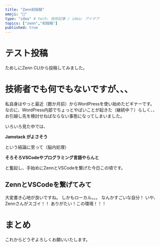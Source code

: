 ```yaml
---
title: "Zenn初投稿"
emoji: "📝"
type: "idea" # tech: 技術記事 / idea: アイデア
topics: ["zenn","初投稿"]
published: true
---
```

# テスト投稿

ためしにZenn CLIから投稿してみました。

# 技術者でも何でもないですが、、、

私自身はやっと最近（数か月前）からWordPressを使い始めたビギナーです。
なのに、WordPress内部でちょっとやばいことが起きた（継続中？）らしく、、お引越し先を検討せねばならない事態になってしまいました。

いろいろ見た中では、

**Jamstack がよさそう**

という結論に至って（脳内処理）

**そろそろVSCodeやプログラミング言語やらんと**

と奮起し、手始めにZennとVSCodeを繋げた今日この頃です。

## ZennとVSCodeを繋げてみて

大変書き心地が良いですね。
しかもローカル。。。
なんかすごいな自分！
いや、Zennさんがスゴイ！！
ありがたい！この環境！！！

# まとめ

これからどうぞよろしくお願いいたします。
